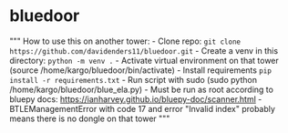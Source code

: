 # bluedoor

"""
How to use this on another tower:
    - Clone repo: `git clone https://github.com/davidenders11/bluedoor.git`
    - Create a venv in this directory: `python -m venv .`
    - Activate virtual environment on that tower (source /home/kargo/bluedoor/bin/activate)
    - Install requirements `pip install -r requirements.txt`
    - Run script with sudo (sudo python /home/kargo/bluedoor/blue_ela.py)
        - Must be run as root according to bluepy docs: https://ianharvey.github.io/bluepy-doc/scanner.html
    - BTLEManagementError with code 17 and error "Invalid index" probably means there is no dongle on that tower
"""
